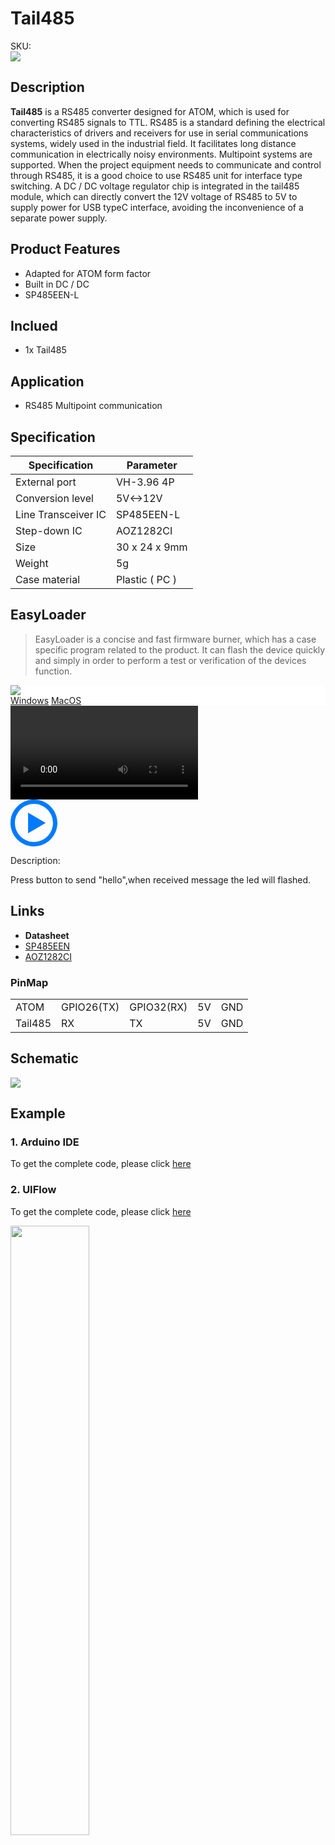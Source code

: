 # Tail485

<div class="badge badge-pill badge-primary product_sku_tag">SKU:</div>

<div class="product_pic"><img src="assets/img/product_pics/atom_base/tail485/tail485_01.webp"></div>

## Description

**Tail485** is a RS485 converter designed for ATOM, which is used for converting RS485 signals to TTL. RS485 is a standard defining the electrical characteristics of drivers and receivers for use in serial communications systems, widely used in the industrial field. It facilitates long distance communication in electrically noisy environments.  Multipoint systems are supported. When the project equipment needs to communicate and control through RS485, it is a good choice to use RS485 unit for interface type switching. A DC / DC voltage regulator chip is integrated in the tail485 module, which can directly convert the 12V voltage of RS485 to 5V to supply power for USB typeC interface, avoiding the inconvenience of a separate power supply.

## Product Features

- Adapted for ATOM form factor
- Built in DC / DC
- SP485EEN-L

## Inclued

- 1x Tail485

## Application

- RS485 Multipoint communication

## Specification

<table class="table-1">
    <thead>
    <tr>
        <th>Specification</th>
        <th>Parameter</th>
    </tr>
    </thead>
    <tbody>
        <tr>
            <td>External port</td>
            <td>VH-3.96 4P</td>
        </tr>
        <tr>
            <td>Conversion level</td>
            <td>5V<->12V</td>
        </tr>
        <tr>
            <td>Line Transceiver IC</td>
            <td>SP485EEN-L</td>
        </tr>
        <tr>
            <td>Step-down IC</td>
            <td>AOZ1282CI</td>
        </tr>
        <tr>
            <td>Size</td>
            <td>30 x 24 x 9mm</td>
        </tr>
        <tr>
            <td>Weight</td>
            <td>5g</td>
        </tr>
        <tr>
            <td>Case material</td>
            <td>Plastic ( PC )</td>
        </tr>
     </tbody>
</table>

## EasyLoader

>EasyLoader is a concise and fast firmware burner, which has a case specific program related to the product. It can flash the device quickly and simply in order to perform a test or verification of the devices function.

<div class="easyloader-box">
    <div style="background-color:white;">
        <div><img src="https://m5stack.oss-cn-shenzhen.aliyuncs.com/image/easyloader_intro.webp"></div>
        <div class="easyloader-btn">
            <a href="https://m5stack.oss-cn-shenzhen.aliyuncs.com/EasyLoader/Windows/ATOM_BASE/EasyLoader_TAIL485_ATOM_BASE.exe">Windows</a>
            <a href="https://m5stack.oss-cn-shenzhen.aliyuncs.com/EasyLoader/MacOS/ATOM_BASE/EasyLoader_TAIL485_ATOM_BASE.dmg">MacOS</a>
            <!-- <a>Linux</a>
            <a>MacOS</a> -->
        </div>
    </div>
    <div>
        <video id="example_video" controls>
            <source src="https://m5stack.oss-cn-shenzhen.aliyuncs.com/video/Product_example_video/AtomBase/Tail485.mp4" type="video/mp4">
        </video>
        <div class="easyloader-mask">
        <a>
            <svg id="play-btn" t="1583228776634" class="icon" viewBox="0 0 1024 1024" version="1.1" xmlns="http://www.w3.org/2000/svg" p-id="4152" width="75" height="75"><path d="M512 0C229.216 0 0 229.216 0 512s229.216 512 512 512 512-229.216 512-512S794.784 0 512 0z m0 928C282.24 928 96 741.76 96 512S282.24 96 512 96s416 186.24 416 416-186.24 416-416 416zM384 288l384 224-384 224z" p-id="4153" fill="#007aff"></path></svg></a>
            <p>Description:</p>
            <p>Press button to send "hello",when received message the led will flashed.</p>
        </div>
    </div>
</div>

## Links

-  **Datasheet** 
  - [SP485EEN](https://m5stack.oss-cn-shenzhen.aliyuncs.com/resource/docs/datasheet/hat/SP485EEN_en.pdf)
  - [AOZ1282CI](https://m5stack.oss-cn-shenzhen.aliyuncs.com/resource/docs/datasheet/atombase/tail485/AOZ1282CI-datasheet.pdf)

### PinMap

<table>
 <tr><td>ATOM</td><td>GPIO26(TX)</td><td>GPIO32(RX)</td><td>5V</td><td>GND</td></tr>
 <tr><td>Tail485</td><td>RX</td><td>TX</td><td>5V</td><td>GND</td></tr>
</table>

## Schematic

<img src="assets/img/product_pics/atom_base/tail485/tail485_08.webp">


## Example

### 1. Arduino IDE

To get the complete code, please click [here](https://github.com/m5stack/M5-ProductExampleCodes/tree/master/AtomBase/Tail485/Tail485)

### 2. UIFlow

To get the complete code, please click [here](https://github.com/m5stack/M5-ProductExampleCodes/tree/master/AtomBase/Tail485/UIFlow)

<img src="assets/img/product_pics/atom_base/tail485/tail485_09.webp" width = "50%">

<script>

   var purchase_link = 'https://m5stack.com/collections/all/products/tail485';

   anchor_search(purchase_link);
   scrollFunc();

</script>
